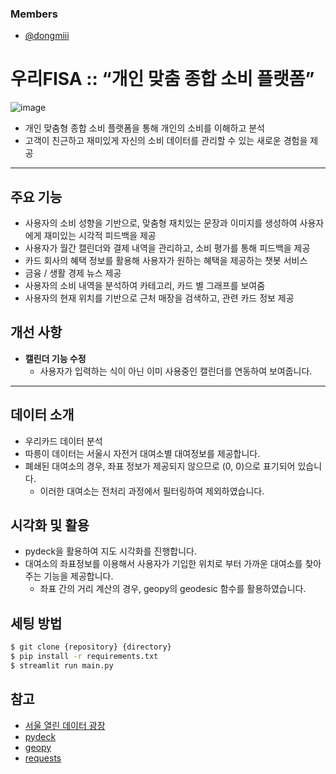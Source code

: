 ### Members

- [@dongmiii](https://github.com/dongmiii)

# 우리FISA :: “개인 맞춤 종합 소비 플랫폼”

![image](https://github.com/user-attachments/assets/98eba53a-1446-4b71-84bf-fb78c6ee695c)

- 개인 맞춤형 종합 소비 플랫폼을 통해 개인의 소비를 이해하고 분석
- 고객이 친근하고 재미있게 자신의 소비 데이터를 관리할 수 있는 새로운 경험을 제공

---

## 주요 기능
- 사용자의 소비 성향을 기반으로, 맞춤형 재치있는 문장과 이미지를 생성하여 사용자에게 재미있는 시각적 피드백을 제공
- 사용자가 월간 캘린더와 결제 내역을 관리하고, 소비 평가를 통해 피드백을 제공
- 카드 회사의 혜택 정보를 활용해 사용자가 원하는 혜택을 제공하는 챗봇 서비스
- 금융 / 생활 경제 뉴스 제공
- 사용자의 소비 내역을 분석하여 카테고리, 카드 별 그래프를 보여줌
- 사용자의 현재 위치를 기반으로 근처 매장을 검색하고, 관련 카드 정보 제공

## 개선 사항
- **캘린더 기능 수정**
  - 사용자가 입력하는 식이 아닌 이미 사용중인 캘린더를 연동하여 보여줍니다.

---

## 데이터 소개

- 우리카드 데이터 분석
- 따릉이 데이터는 서울시 자전거 대여소별 대여정보를 제공합니다.
- 폐쇄된 대여소의 경우, 좌표 정보가 제공되지 않으므로 (0, 0)으로 표기되어 있습니다.
  - 이러한 대여소는 전처리 과정에서 필터링하여 제외하였습니다.

## 시각화 및 활용
- pydeck을 활용하여 지도 시각화를 진행합니다.
- 대여소의 좌표정보를 이용해서 사용자가 기입한 위치로 부터 가까운 대여소를 찾아주는 기능을 제공합니다.
  - 좌표 간의 거리 계산의 경우, geopy의 geodesic 함수를 활용하였습니다.

## 세팅 방법
```bash
$ git clone {repository} {directory}
$ pip install -r requirements.txt
$ streamlit run main.py
```

## 참고
- [서울 열린 데이터 광장](https://data.seoul.go.kr/dataList/OA-21235/S/1/datasetView.do)
- [pydeck](https://deckgl.readthedocs.io/en/latest/)
- [geopy](https://geopy.readthedocs.io/en/stable/)
- [requests](https://docs.python-requests.org/en/master/)


